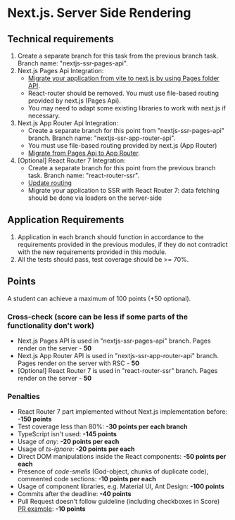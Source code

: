 # Next.js. Server Side Rendering

## Technical requirements

1. Create a separate branch for this task from the previous branch task. Branch name: "nextjs-ssr-pages-api".
2. Next.js Pages Api Integration:
   - [Migrate your application from vite to next.js by using Pages folder API](https://nextjs.org/docs/pages/building-your-application/upgrading/from-vite).
   - React-router should be removed. You must use file-based routing provided by next.js (Pages Api).
   - You may need to adapt some existing libraries to work with next.js if necessary.
3. Next.js App Router Api Integration:
   - Create a separate branch for this point from "nextjs-ssr-pages-api" branch. Branch name: "nextjs-ssr-app-router-api".
   - You must use file-based routing provided by next.js (App Router)
   - [Migrate from Pages Api to App Router](https://nextjs.org/docs/pages/building-your-application/upgrading/app-router-migration).
4. [Optional] React Router 7 Integration:
   - Create a separate branch for this point from the previous branch task. Branch name: "react-router-ssr".
   - [Update routing](https://reactrouter.com/start/framework/routing)
   - Migrate your application to SSR with React Router 7: data fetching should be done via loaders on the server-side

## Application Requirements

1. Application in each branch should function in accordance to the requirements provided in the previous modules, if they do not contradict with the new requirements provided in this module.
2. All the tests should pass, test coverage should be >= 70%.

## Points

A student can achieve a maximum of 100 points (+50 optional).

### Cross-check (score can be less if some parts of the functionality don't work)

- Next.js Pages API is used in "nextjs-ssr-pages-api" branch. Pages render on the server - **50**
- Next.js App Router API is used in "nextjs-ssr-app-router-api" branch. Pages render on the server with RSC - **50**
- [Optional] React Router 7 is used in "react-router-ssr" branch. Pages render on the server - **50**

### Penalties

- React Router 7 part implemented without Next.js implementation before: **-150 points**
- Test coverage less than 80%: **-30 points per each branch**
- TypeScript isn't used: **-145 points**
- Usage of _any_: **-20 points per each**
- Usage of _ts-ignore_: **-20 points per each**
- Direct DOM manipulations inside the React components: **-50 points per each**
- Presence of _code-smells_ (God-object, chunks of duplicate code), commented code sections: **-10 points per each**
- Usage of component libraries, e.g. Material UI, Ant Design: **-100 points**
- Commits after the deadline: **-40 points**
- Pull Request doesn't follow guideline (including checkboxes in Score) [PR example](https://docs.rs.school/#/en/pull-request-review-process?id=pull-request-description-must-contain-the-following): **-10 points**
